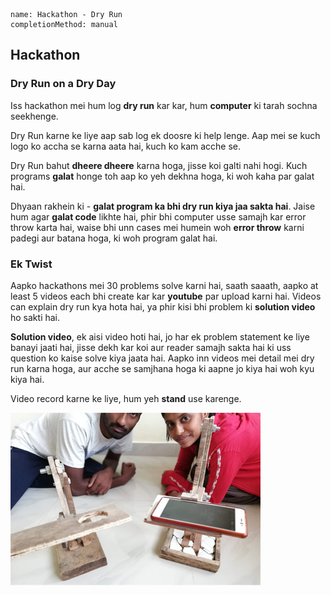 ```ngMeta
name: Hackathon - Dry Run
completionMethod: manual
```

## Hackathon
### Dry Run on a Dry Day

Iss hackathon mei hum log **dry run** kar kar, hum **computer** ki tarah sochna seekhenge.

<!-- Dry Run kaise karte hai, aap yeh video dekh kar sikein. -->

Dry Run karne ke liye aap sab log ek doosre ki help lenge. Aap mei se kuch logo ko accha se karna aata hai, kuch ko kam acche se.

Dry Run bahut **dheere dheere** karna hoga, jisse koi galti nahi hogi. Kuch programs **galat** honge toh aap ko yeh dekhna hoga, ki woh kaha par galat hai.

Dhyaan rakhein ki - __galat program ka bhi dry run kiya jaa sakta hai__. Jaise hum agar **galat code** likhte hai, phir bhi computer usse samajh kar error throw karta hai, waise bhi unn cases mei humein woh **error throw** karni padegi aur batana hoga, ki woh program galat hai.

### Ek Twist
Aapko hackathons mei 30 problems solve karni hai, saath saaath, aapko at least 5 videos each bhi create kar kar **youtube** par upload karni hai. Videos can explain dry run kya hota hai, ya phir kisi bhi problem ki **solution video** ho sakti hai.

**Solution video**, ek aisi video hoti hai, jo har ek problem statement ke liye banayi jaati hai, jisse dekh kar koi aur reader samajh sakta hai ki uss question ko kaise solve kiya jaata hai. Aapko inn videos mei detail mei dry run karna hoga, aur acche se samjhana hoga ki aapne jo kiya hai woh kyu kiya hai.

Video record karne ke liye, hum yeh **stand** use karenge. 

<p align="center">

![Mobile Video Recorder](assets/mobile-stand-record-video.jpg)

</p>